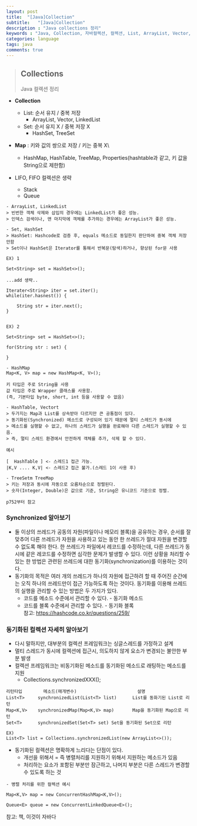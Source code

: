 ```yaml
---
layout: post
title:  "[Java]Collection"
subtitle:   "[Java]Collection"
description : "Java collections 정리"
keywords : "Java, Collection, 자바컬렉션, 컬렉션, List, ArrayList, Vector, LinkedList, Map, HashMap, HashTable, TreeMap, Properties"
categories: language
tags: java
comments: true
---
```


> ## Collections  
> Java 컬렉션 정리  

- **Collection**
	- List: 순서 유지 / 중복 저장
		- ArrayList, Vector, LinkedList
	- Set: 순서 유지 X / 중복 저장 X
		- HashSet, TreeSet
- **Map** : 키와 값의 쌍으로 저장 / 키는 중복 X\
	- HashMap, HashTable, TreeMap, Properties(hashtable과 같고, 키 값을 String으로 제한함)

- LIFO, FIFO 컬렉션은 생략
	- Stack
	- Queue

```
- ArrayList, LinkedList
> 빈번한 객체 삭제와 삽입의 경우에는 LinkedList가 좋은 성능.
> 인덱스 검색이나, 맨 마지막에 객체를 추가하는 경우에는 ArrayList가 좋은 성능.
```

```
- Set, HashSet
> HashSet: Hashcode로 검증 후, equals 메소드로 동일한지 판단하여 중복 객체 저장 안함
> Set이나 HashSet은 Iterator를 통해서 반복문(탐색)하거나, 향상된 for문 사용

EX) 1

Set<String> set = HashSet<>();

...add 생략..

Iterater<String> iter = set.iter();
while(iter.hasnest()) {

	String str = iter.next();
}


EX) 2

Set<String> set = HashSet<>();

for(String str : set) {

}
```

```
- HashMap
Map<K, V> map = new HashMap<K, V>();

키 타입은 주로 String을 사용
값 타입은 주로 Wrapper 클래스를 사용함.
(즉, 기본타입 byte, short, int 등을 사용할 수 없음)
```

```
- HashTable, Vectort
> 두가지는 Map과 List를 상속받아 다르지만 큰 공통점이 있다.
> 동기화된(Synchronized) 메소드로 구성되어 있기 때문에 멀티 스레드가 동시에
> 메소드를 실행할 수 없고, 하나의 스레드가 실행을 완료해야 다른 스레드가 실행할 수 있음.
> 즉, 멀티 스레드 환경에서 안전하게 객체를 추가, 삭제 할 수 있다.

예시

[  HashTable ] <- 스레드1 접근 가능.
|K,V .... K,V| <- 스레드2 접근 불가.(스레드 1이 사용 후)
```

```
- TreeSetm TreeMap
> 키는 저장과 동시에 자동으로 오름차순으로 정렬된다.
> 숫자(Integer, Double)은 값으로 기준, String은 유니코드 기준으로 정렬.

p752부터 참고
```

### Synchronized 알아보기
- 둘 이상의 쓰레드가 공동의 자원(파일이나 메모리 블록)을 공유하는 경우, 순서를 잘 맞추어 다른 쓰레드가 자원을 사용하고 있는 동안 한 쓰레드가 절대 자원을 변경할 수 없도록 해야 한다. 한 쓰레드가 파일에서 레코드를 수정하는데, 다른 쓰레드가 동시에 같은 레코드를 수정하면 심각한 문제가 발생할 수 있다. 이런 상황을 처리할 수 있는 한 방법은 관련된 쓰레드에 대한 동기화(synchronization)를 이용하는 것이다.
- 동기화의 목적은 여러 개의 쓰레드가 하나의 자원에 접근하려 할 때 주어진 순간에는 오직 하나의 쓰레드만이 접근 가능하도록 하는 것이다. 동기화를 이용해 쓰레드의 실행을 관리할 수 있는 방법은 두 가지가 있다.
	- 코드를 메소드 수준에서 관리할 수 있다. - 동기화 메소드  
	- 코드를 블록 수준에서 관리할 수 있다. - 동기화 블록  
참고: https://hashcode.co.kr/questions/259/

### 동기화된 컬렉션 자세히 알아보기
- 다시 말하지만, 대부분의 컬렉션 프레임워크는 싱글스레드를 가정하고 설계
- 멀티 스레드가 동시에 컬렉션에 접근시, 의도하지 않게 요소가 변경되는 불안한 부분 발생
- 컬렉션 프레임워크는 비동기화된 메소드를 동기화된 메소드로 래팅하는 메소드를 지원
	- Collections.synchronizedXXX();

```
리턴타입		메소드(매개변수)						설명
List<T>		synchronizedList(List<T> list)		List를 동화기된 List로 리턴
Map<K,V>	synchronizedMap(Map<K,V> map)		Map을 동기화된 Map으로 리턴
Set<T>		synchronizedSet(Set<T> set)	Set을 동기화된 Set으로 리턴

EX)
List<T> list = Collections.synchronizedList(new ArrayList<>());
```

- 동기화된 컬렉션은 명확하게 느리다는 단점이 있다.
	- 개선을 위해서 = 즉 병렬처리를 지원하기 위해서 지원하는 메소드가 있음
	- 처리하는 요소가 포함된 부분만 잠근하고, 나머지 부분은 다른 스레드가 변경할 수 있도록 하는 것

```
- 병렬 처리를 위한 컬렉션 예시

Map<K,V> map = new ConcurrentHashMap<K,V>();

Queue<E> queue = new ConcurrentLinkedQueue<E>();
```

참고: 책, 이것이 자바다

